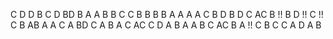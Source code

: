 C
D
D
B
C
D
BD
B
A
A
B
B
C
C
B
B
B
B
A
A
A
A
C
B
D
B
D
C
AC
B !!
B
D !!
C !!
C
B
AB
A
A
C
A
BD
C
A
B
A
C
AC
C
D
A
B
A
A
B
C
AC
B
A !!
C
B
C
C
A
D
A
B


